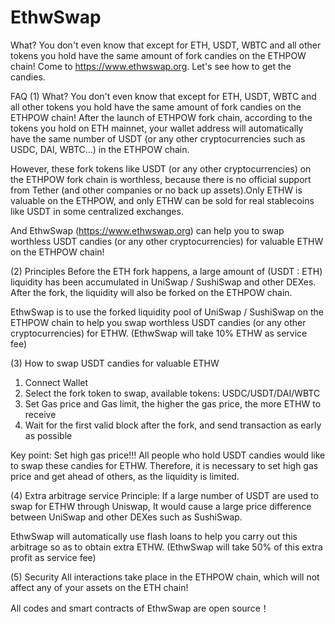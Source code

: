 # EthwSwap
What? You don't even know that except for ETH, USDT, WBTC and all other tokens you hold have the same amount of fork candies on the ETHPOW chain!
Come to https://www.ethwswap.org. Let's see how to get the candies.

FAQ
(1) What? You don't even know that except for ETH, USDT, WBTC and all other tokens you hold have the same amount of fork candies on the ETHPOW chain!
After the launch of ETHPOW fork chain, according to the tokens you hold on ETH mainnet, your wallet address will automatically have the same number of USDT (or any other cryptocurrencies such as USDC, DAI, WBTC…) in the ETHPOW chain.

However, these fork tokens like USDT (or any other cryptocurrencies) on the ETHPOW fork chain is worthless, because there is no official support from Tether (and other companies or no back up assets).Only ETHW is valuable on the ETHPOW, and only ETHW can be sold for real stablecoins like USDT in some centralized exchanges.

And EthwSwap (https://www.ethwswap.org) can help you to swap worthless USDT candies (or any other cryptocurrencies) for valuable ETHW on the ETHPOW chain!

(2) Principles
Before the ETH fork happens, a large amount of (USDT : ETH) liquidity has been accumulated in UniSwap / SushiSwap and other DEXes. After the fork, the liquidity will also be forked on the ETHPOW chain.

EthwSwap is to use the forked liquidity pool of UniSwap / SushiSwap on the ETHPOW chain to help you swap worthless USDT candies (or any other cryptocurrencies) for ETHW. (EthwSwap will take 10% ETHW as service fee)

(3) How to swap USDT candies for valuable ETHW
1. Connect Wallet
2. Select the fork token to swap, available tokens: USDC/USDT/DAI/WBTC
3. Set Gas price and Gas limit, the higher the gas price, the more ETHW to receive
4. Wait for the first valid block after the fork, and send transaction as early as possible

Key point: Set high gas price!!! All people who hold USDT candies would like to swap these candies for ETHW. Therefore, it is necessary to set high gas price and get ahead of others, as the liquidity is limited.

(4) Extra arbitrage service
Principle: If a large number of USDT are used to swap for ETHW through Uniswap, It would cause a large price difference between UniSwap and other DEXes such as SushiSwap. 

EthwSwap will automatically use flash loans to help you carry out this arbitrage so as to obtain extra ETHW. (EthwSwap will take 50% of this extra profit as service fee)

(5) Security
All interactions take place in the ETHPOW chain, which will not affect any of your assets on the ETH chain!

All codes and smart contracts of EthwSwap are open source！